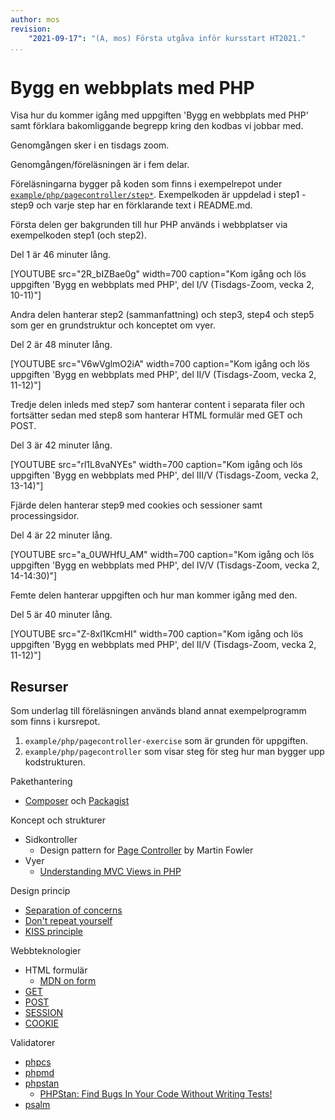 ```yaml
---
author: mos
revision:
    "2021-09-17": "(A, mos) Första utgåva inför kursstart HT2021."
...
```

Bygg en webbplats med PHP
====================

Visa hur du kommer igång med uppgiften 'Bygg en webbplats med PHP' samt förklara bakomliggande begrepp kring den kodbas vi jobbar med.

Genomgången sker i en tisdags zoom.

Genomgången/föreläsningen är i fem delar.

Föreläsningarna bygger på koden som finns i exempelrepot under [`example/php/pagecontroller/step*`](https://github.com/dbwebb-se/webtec/tree/main/example/php/pagecontroller). Exempelkoden är uppdelad i step1 - step9 och varje step har en förklarande text i README.md.

Första delen ger bakgrunden till hur PHP används i webbplatser via exempelkoden step1 (och step2).

Del 1 är 46 minuter lång.

[YOUTUBE src="2R_bIZBae0g" width=700 caption="Kom igång och lös uppgiften 'Bygg en webbplats med PHP', del I/V (Tisdags-Zoom, vecka 2, 10-11)"]

Andra delen hanterar step2 (sammanfattning) och step3, step4 och step5 som ger en grundstruktur och konceptet om vyer.

Del 2 är 48 minuter lång.

[YOUTUBE src="V6wVglmO2iA" width=700 caption="Kom igång och lös uppgiften 'Bygg en webbplats med PHP', del II/V (Tisdags-Zoom, vecka 2, 11-12)"]

Tredje delen inleds med step7 som hanterar content i separata filer och fortsätter sedan med step8 som hanterar HTML formulär med GET och POST.

Del 3 är 42 minuter lång.

[YOUTUBE src="rl1L8vaNYEs" width=700 caption="Kom igång och lös uppgiften 'Bygg en webbplats med PHP', del III/V (Tisdags-Zoom, vecka 2, 13-14)"]

Fjärde delen hanterar step9 med cookies och sessioner samt processingsidor.

Del 4 är 22 minuter lång.

[YOUTUBE src="a_0UWHfU_AM" width=700 caption="Kom igång och lös uppgiften 'Bygg en webbplats med PHP', del IV/V (Tisdags-Zoom, vecka 2, 14-14:30)"]

Femte delen hanterar uppgiften och hur man kommer igång med den.

Del 5 är 40 minuter lång.

[YOUTUBE src="Z-8xl1KcmHI" width=700 caption="Kom igång och lös uppgiften 'Bygg en webbplats med PHP', del II/V (Tisdags-Zoom, vecka 2, 11-12)"]



Resurser
------------------------

Som underlag till föreläsningen används bland annat exempelprogramm som finns i kursrepot.

1. `example/php/pagecontroller-exercise` som är grunden för uppgiften.
1. `example/php/pagecontroller` som visar steg för steg hur man bygger upp kodstrukturen.

Pakethantering

* [Composer](https://getcomposer.org/) och [Packagist](https://packagist.org/)

Koncept och strukturer

* Sidkontroller
    * Design pattern for [Page Controller](https://martinfowler.com/eaaCatalog/pageController.html) by Martin Fowler
* Vyer
    * [Understanding MVC Views in PHP](https://stackoverflow.com/a/16596704/341137)

Design princip

* [Separation of concerns](https://en.wikipedia.org/wiki/Separation_of_concerns)
* [Don't repeat yourself](https://en.wikipedia.org/wiki/Don%27t_repeat_yourself)
* [KISS principle](https://en.wikipedia.org/wiki/KISS_principle)

Webbteknologier

* HTML formulär
    * [MDN on form](https://developer.mozilla.org/en-US/docs/Web/HTML/Element/form)
* [GET](https://www.php.net/manual/en/reserved.variables.get.php)
* [POST](https://www.php.net/manual/en/reserved.variables.post.php)
* [SESSION](https://www.php.net/manual/en/reserved.variables.session.php)
* [COOKIE](https://www.php.net/manual/en/reserved.variables.cookies.php)

Validatorer

* [phpcs](https://github.com/squizlabs/PHP_CodeSniffer/wiki)
* [phpmd](https://phpmd.org/)
* [phpstan](https://phpstan.org/)
    * [PHPStan: Find Bugs In Your Code Without Writing Tests!](https://phpstan.org/blog/find-bugs-in-your-code-without-writing-tests)
* [psalm](https://psalm.dev/)
